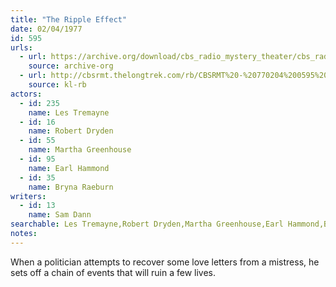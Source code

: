 ```yaml
---
title: "The Ripple Effect"
date: 02/04/1977
id: 595
urls: 
  - url: https://archive.org/download/cbs_radio_mystery_theater/cbs_radio_mystery_theater-0551-0600.zip/cbs_radio_mystery_theater-0551-0600%2Fcbsrmt_0595_the_ripple_effect.mp3
    source: archive-org
  - url: http://cbsrmt.thelongtrek.com/rb/CBSRMT%20-%20770204%200595%20The%20Ripple%20Effect_WLNH-FM_rb.mp3
    source: kl-rb
actors:  
  - id: 235
    name: Les Tremayne  
  - id: 16
    name: Robert Dryden  
  - id: 55
    name: Martha Greenhouse  
  - id: 95
    name: Earl Hammond  
  - id: 35
    name: Bryna Raeburn
writers:  
  - id: 13
    name: Sam Dann
searchable: Les Tremayne,Robert Dryden,Martha Greenhouse,Earl Hammond,Bryna Raeburn Sam Dann
notes:  
---
```

When a politician attempts to recover some love letters from a mistress, he sets off a chain of events that will ruin a few lives.
